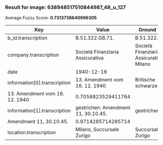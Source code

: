 ### Result for image: 638948517510844987_48_u_127
Average Fuzzy Score: **0.7313738640996305**
<small>

| Key | Value | Ground Truth | Score |
| --- | --- | --- | --- |
| b_id.transcription | B.51.322.GB.71. | B.51.322.GB.71. | 1.0 |
| company.transcription | Società Finanziaria Assicurativa | Società Finanziaria Assicurativa Milano | 0.9014084507042255 |
| date | 1940-12-16 |  | 0.0 |
| information[0].transcription | 13. Amendment vom 16. 12. 1940 | Britische schwarze Liste
13. Amendment vom 16. 12. 1940 | 0.7058823529411764 |
| information[1].transcription | gestrichen: Amendment 11, 30.10.45. | gestrichen:
Amendment 11, 30.10.45. | 0.9714285714285714 |
| location.transcription | Milano, Succursale Zurigo | Succursale Zurigo | 0.8095238095238095 |

</small>
